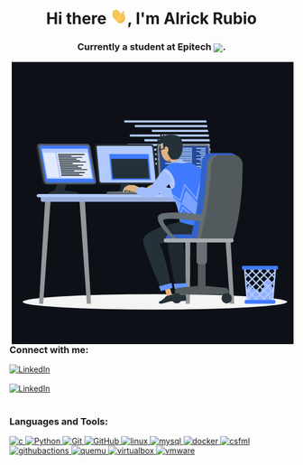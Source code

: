 <h1 align="center">Hi there <img src="wave.gif" width="30px">, I'm Alrick Rubio</h1>
<h3 align="center">Currently a student at Epitech <img align="center" src="https://epitech.eu/favicon.ico" width="35px">.</h3>

<p><img align="right" src="animation_500_kxa883sd.gif"/></p>

<h3 align="left">Connect with me:</h3>

[<img align="top" alt="LinkedIn" src="https://img.shields.io/badge/LinkedIn-0077B5?style=for-the-badge&logo=linkedin&logoColor=white" />](http://www.linkedin.com/in/alrick-rubio)
<br><br>
[<img align="top" alt="LinkedIn" src="https://img.shields.io/badge/ProtonMail-8B89CC?style=for-the-badge&logo=protonmail&logoColor=white" />](mailto:alrick.rubio@protonmail.com)
<br><br>

<h3 align="left">Languages and Tools:</h3>
<p align="left">
<a href="https://www.cprogramming.com" target="_blank"> <img src="https://img.shields.io/badge/C-00599C?style=for-the-badge&logo=c&logoColor=white" alt="c"/> </a> 
<a href="https://www.python.org" target="_blank"> <img src="https://img.shields.io/badge/Python-FFD43B?style=for-the-badge&logo=python&logoColor=dark" alt="Python"/> </a>
<a href="https://git-scm.com" target="_blank"> <img src="https://img.shields.io/badge/GIT-E44C30?style=for-the-badge&logo=git&logoColor=white" alt="Git"/> </a>
<a href="https://github.com" target="_blank"> <img src="https://img.shields.io/badge/GitHub-100000?style=for-the-badge&logo=github&logoColor=white" alt="GitHub"/>
<a href="https://www.linux.org" target="_blank"> <img src="https://img.shields.io/badge/Linux-FCC624?style=for-the-badge&logo=linux&logoColor=black" alt="linux"/> </a>
<a href="https://www.mysql.com" target="_blank"> <img src="https://img.shields.io/badge/MySQL-005C84?style=for-the-badge&logo=mysql&logoColor=white" alt="mysql"/> </a>
<a href="https://www.docker.com" target="_blank"> <img src="https://img.shields.io/badge/Docker-0db7ed?style=for-the-badge&logo=docker&logoColor=white" alt="docker"/> </a>
<a href="https://www.sfml-dev.org/download/csfml" target="_blank"> <img src="https://img.shields.io/badge/CSFML-98ce55?style=for-the-badge&logo=sfml&logoColor=white" alt="csfml"/> </a>
<a href="https://github.com/features/actions" target="_blank"> <img src="https://img.shields.io/badge/Github%20Actions-218bff?style=for-the-badge&logo=githubactions&logoColor=white" alt="githubactions"/> </a>
<a href="https://www.qemu.org" target="_blank"> <img src="https://img.shields.io/badge/qemu-000000?style=for-the-badge&logo=qemu&logoColor=dark" alt="quemu"/> </a>
<a href="https://www.virtualbox.org" target="_blank"> <img src="https://img.shields.io/badge/virtualbox-183861?style=for-the-badge&logo=virtualbox&logoColor=white" alt="virtualbox"/> </a>
<a href="https://www.vmware.com" target="_blank"> <img src="https://img.shields.io/badge/vmware-007bff?style=for-the-badge&logo=vmware&logoColor=white" alt="vmware"/> </a>
<br>
